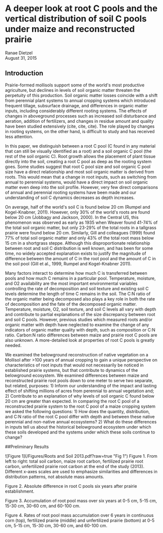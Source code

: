 # A deeper look at root C pools and the vertical distribution of soil C pools under maize and reconstructed prairie
Ranae Dietzel  
August 31, 2015  

## Introduction
Prairie-formed mollisols support some of the world's most productive agriculture, but declines in levels of soil organic matter threaten the perpetuity of this production.  Soil organic matter losses coincide with a shift from perennial plant systems to annual cropping systems which introduced frequent tillage, subsurface drainage, and differences in organic matter inputs, including considerably different rooting systems. The effects of changes in aboveground processes such as increased soil disturbance and aeration, addition of fertilizers, and changes in residue amount and quality have been studied extensively (cite, cite, cite).  The role played by changes in rooting systems, on the other hand, is difficult to study and has received less attention.  

In this paper, we distinguish between a root C pool (C found in any material that can still be visually identified as a root) and a soil organic C pool (the rest of the soil organic C).  Root growth allows the placement of plant tissue directly into the soil, creating a root C pool as deep as the rooting system goes.  Some studies suggest that root C pool size and soil organic C pool size have a direct relationship and most soil organic matter is derived from roots.  This would mean that a change in root inputs, such as switching from annual to perennial systems, would have a direct impact on soil organic matter even deep into the soil profile. However, very few direct comparisons of annual and perennial rooting systems have been made and our understanding of soil C dynamics decreases as depth increases.  

On average, half of the world's soil C is found below 20 cm (Rumpel and Kogel-Knabner, 2011). However, only 30% of the world's roots are found below 20 cm (Jobbagy and Jackson, 2000).  In the Central US, this phenomenon was observed as early as 1935 when Weaver found 41-74% of the total soil organic matter, but only 23-29% of the total roots in a tallgrass prairie were found below 20 cm.  Similarly, Gill and colleagues (1999) found 77% of total soil organic matter and only 43% of the total root mass below 15 cm in a shortgrass steppe. Although this disproportionate relationship between root and soil C distribution is well known, and has been for some time, no widely accepted explanation exists to justify the magnitude of difference between the amount of C in the root pool and the amount of C in the soil pool (Gill et al., 1999, Rumpel and Kogel-Knabner 2011).    

Many factors interact to determine how much C is transferred between pools and how much C remains in a particular pool.  Temperature, moisture, and O2 availability are the most important environmental variables controlling the rate of decomposition and soil texture and existing soil C levels determine the length of time C remains in the soil.  The C:N ratio of the organic matter being decomposed also plays a key role in both the rate of decomposition and the fate of the decomposed organic matter.  Temperature, moisture, O2, soil texture, and soil C levels all vary with depth and contribute to partial explanations of the size discrepancy between root and soil C pools. However, previous studies which measured roots and/or organic matter with depth have neglected to examine the change of any indicators of organic matter quality with depth, such as composition or C:N ratio.  Carbon:N ratio differences between maize and prairie root C pools are also unknown.  A more-detailed look at properties of root C pools is greatly needed.  

We examined the belowground reconstruction of native vegetation on a Mollisol after >100 years of annual cropping to gain a unique perspective on characteristics of root inputs that would not necessarily be noticed in established prairie systems, but that contribute to dynamics of the belowground ecosystem.  We examined differences between maize and reconstructed prairie root pools down to one meter to serve two separate, but related, purposes: 1) Inform our understanding of the impact and lasting effect of shifting millions of acres from perennial to annual vegetation and; 2) Contribute to an explanation of why levels of soil organic C found below 20 cm are greater than expected.  In comparing the root C pool of a reconstructed prairie system to the root C pool of a maize cropping system we asked the following questions: 1) How does the quantity, distribution, and C:N ratio of the root C pool differ with depth and between these native perennial and non-native annual ecosystems? 2) What do these differences in inputs tell us about the historical belowground ecosystem under which these soils developed and the systems under which these soils continue to change?
  

##Preliminary Results

![Figure 1](/Figures/Roots and Soil 2013.pdf?raw=true "Fig 1")
Figure 1. From left to right: total soil carbon, maize root carbon, fertilized prairie root carbon, unfertilized prairie root carbon at the end of the study (2013). Different x-axes scales are used to emphasize similarities and differences in distribution patterns, not absolute mass amounts. 

Figure 2. Absolute difference in root C pools six years after prairie establishment.  

Figure 3. Accumulation of root pool mass over six years at 0-5 cm, 5-15 cm, 15-30 cm, 30-60 cm, and 60-100 cm.  

Figure 4. Rates of root pool mass accumulation over 6 years in continuous corn (top), fertilized prairie (middle) and unfertilized prairie (bottom) at 0-5 cm, 5-15 cm, 15-30 cm, 30-60 cm, and 60-100 cm. 



